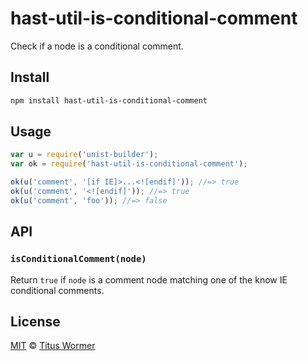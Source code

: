 <!--This file is generated by `build-packages.js`-->

# hast-util-is-conditional-comment

Check if a node is a conditional comment.

## Install

```sh
npm install hast-util-is-conditional-comment
```

## Usage

```javascript
var u = require('unist-builder');
var ok = require('hast-util-is-conditional-comment');

ok(u('comment', '[if IE]>...<![endif]')); //=> true
ok(u('comment', '<![endif]')); //=> true
ok(u('comment', 'foo')); //=> false
```

## API

### `isConditionalComment(node)`

Return `true` if `node` is a comment node matching
one of the know IE conditional comments.

## License

[MIT](https://github.com/wooorm/rehype-minify/blob/master/LICENSE) © [Titus Wormer](http://wooorm.com)
